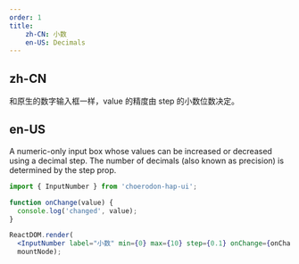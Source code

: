 ```yaml
---
order: 1
title:
    zh-CN: 小数
    en-US: Decimals
---
```


## zh-CN

和原生的数字输入框一样，value 的精度由 step 的小数位数决定。

## en-US

A numeric-only input box whose values can be increased or decreased using a decimal step. The number of decimals (also known as precision) is determined by the step prop.

````jsx
import { InputNumber } from 'choerodon-hap-ui';

function onChange(value) {
  console.log('changed', value);
}

ReactDOM.render(
  <InputNumber label="小数" min={0} max={10} step={0.1} onChange={onChange} />,
  mountNode);
````
